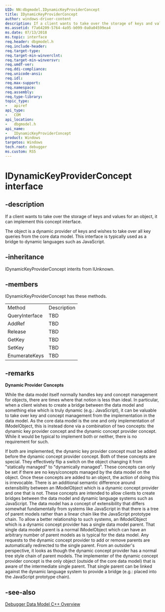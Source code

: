 ```yaml
---
UID: NN:dbgmodel.IDynamicKeyProviderConcept
title: IDynamicKeyProviderConcept
author: windows-driver-content
description: If a client wants to take over the storage of keys and values for an object, it can implement this concept interface.
ms.assetid: f7a64209-5764-4a95-b099-0a0a04599ea4
ms.date: 07/13/2018
ms.topic: interface
req.header: dbgmodel.h
req.include-header:
req.target-type:
req.target-min-winverclnt:
req.target-min-winversvr:
req.umdf-ver:
req.ddi-compliance:
req.unicode-ansi:
req.idl:
req.max-support:
req.namespace:
req.assembly:
req.type-library: 
topic_type: 
-	apiref
api_type: 
-	COM
api_location: 
-	dbgmodel.h
api_name: 
-	IDynamicKeyProviderConcept
product: Windows
targetos: Windows
tech.root: debugger
ms.custom: RS5
---
```


# IDynamicKeyProviderConcept interface

## -description

If a client wants to take over the storage of keys and values for an object, it can implement this concept interface.

The object is a dynamic provider of keys and wishes to take over all key queries from the core data model. This interface is typically used as a bridge to dynamic languages such as JavaScript.

## -inheritance
IDynamicKeyProviderConcept interits from IUnknown. 
## -members

<p>IDynamicKeyProviderConcept has these methods.</p>
<table>
	<tr>
		<td>Method</td>
		<td>Description</td>
	</tr>
	<tr>
		<td>QueryInterface</td>
		<td>TBD</td>
	</tr>
	<tr>
		<td>AddRef</td>
		<td>TBD</td>
	</tr>
	<tr>
		<td>Release</td>
		<td>TBD</td>
	</tr>
	<tr>
		<td>GetKey</td>
		<td>TBD</td>
	</tr>
	<tr>
		<td>SetKey</td>
		<td>TBD</td>
	</tr>
	<tr>
		<td>EnumerateKeys</td>
		<td>TBD</td>
	</tr>
</table>

## -remarks

**Dynamic Provider Concepts**

While the data model itself normally handles key and concept management for objects, there are times where that notion is less than ideal. In particular, when a client wishes to create a bridge between the data model and something else which is truly dynamic (e.g.: JavaScript), it can be valuable to take over key and concept management from the implementation in the data model. As the core data model is the one and only implementation of IModelObject, this is instead done via a combination of two concepts: the dynamic key provider concept and the dynamic concept provider concept. While it would be typical to implement both or neither, there is no requirement for such. 

If both are implemented, the dynamic key provider concept must be added before the dynamic concept provider concept. 
Both of these concepts are special. They effectively flip a switch on the object changing it from "statically managed" to "dynamically managed". These concepts can only be set if there are no keys/concepts managed by the data model on the object. Once these concepts are added to an object, the action of doing this is irrevocable. 
There is an additional semantic difference around extensibility between an IModelObject which is a dynamic concept provider and one that is not. These concepts are intended to allow clients to create bridges between the data model and dynamic language systems such as JavaScript. The data model has a concept of extensibility that differs somewhat fundamentally from systems like JavaScript in that there is a tree of parent models rather than a linear chain like the JavaScript prototype chain. To allow a better relationship to such systems, an IModelObject which is a dynamic concept provider has a single data model parent. That single data model parent is a normal IModelObject which can have an arbitrary number of parent models as is typical for the data model. Any requests to the dynamic concept provider to add or remove parents are automatically redirected to the single parent. From an outsider's perspective, it looks as though the dynamic concept provider has a normal tree style chain of parent models. The implementer of the dynamic concept provider concept is the only object (outside of the core data model) that is aware of the intermediate single parent. That single parent can be linked against the dynamic language system to provide a bridge (e.g.: placed into the JavaScript prototype chain). 


## -see-also

[Debugger Data Model C++ Overview](https://docs.microsoft.com/windows-hardware/drivers/debugger/data-model-cpp-overview)
